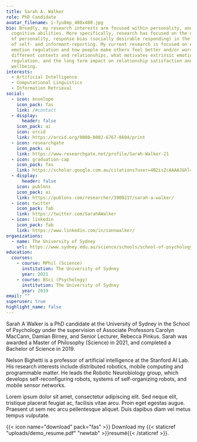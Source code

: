 ```yaml
---
title: Sarah A. Walker
role: PhD Candidate
avatar_filename: i-7yu8mp_400x400.jpg
bio: Broadly, my research interests are focused within personality, and
  cognitive abilities. More specifically, research has focused on the dark triad
  of personality, response bias (socially desirable responding) in the context
  of self- and informant-reporting. My current research is focused on extrinsic
  emotion regulation and how people make others feel better and/or worse across
  different contexts and relationships, what motivates extrinsic emotion
  regulation, and the long term impact on relationship satisfaction and personal
  wellbeing.
interests:
  - Artificial Intelligence
  - Computational Linguistics
  - Information Retrieval
social:
  - icon: envelope
    icon_pack: fas
    link: /#contact
  - display:
      header: false
    icon_pack: ai
    icon: orcid
    link: https://orcid.org/0000-0002-6767-8604/print
  - icon: researchgate
    icon_pack: ai
    link: https://www.researchgate.net/profile/Sarah-Walker-21
  - icon: graduation-cap
    icon_pack: fas
    link: https://scholar.google.com.au/citations?user=4B2isZcAAAAJ&hl=en
  - display:
      header: false
    icon: publons
    icon_pack: ai
    link: https://publons.com/researcher/3900217/sarah-a-walker/
  - icon: twitter
    icon_pack: fab
    link: https://twitter.com/SarahAWalker
  - icon: linkedin
    icon_pack: fab
    link: https://www.linkedin.com/in/sannwalker/
organizations:
  - name: The University of Sydney
    url: https://www.sydney.edu.au/science/schools/school-of-psychology.html
education:
  courses:
    - course: MPhil (Science)
      institution: The University of Sydney
      year: 2021
    - course: BSci (Psychology)
      institution: The University of Sydney
      year: 2019
email: ""
superuser: true
highlight_name: false
---
```

Sarah A Walker is a PhD candidate at the University of Sydney in the School of Psychology under the supervision of Associate Professors Carolyn MacCann, Damian Birney, and Senior Lecturer, Rebecca Pinkus.  Sarah was awarded a Master of Philosophy (Science) in 2021, and completed a Bachelor of Science in 2019.



Nelson Bighetti is a professor of artificial intelligence at the Stanford AI Lab. His research interests include distributed robotics, mobile computing and programmable matter. He leads the Robotic Neurobiology group, which develops self-reconfiguring robots, systems of self-organizing robots, and mobile sensor networks.

Lorem ipsum dolor sit amet, consectetur adipiscing elit. Sed neque elit, tristique placerat feugiat ac, facilisis vitae arcu. Proin eget egestas augue. Praesent ut sem nec arcu pellentesque aliquet. Duis dapibus diam vel metus tempus vulputate.

{{< icon name="download" pack="fas" >}} Download my {{< staticref "uploads/demo_resume.pdf" "newtab" >}}resumé{{< /staticref >}}.